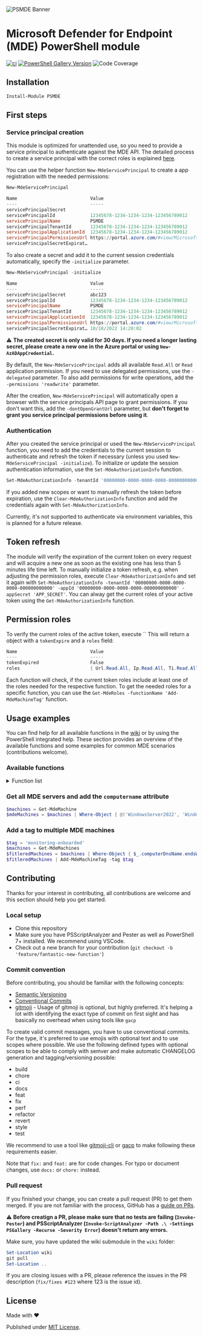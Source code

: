 ![PSMDE Banner](/icon/banner.png)

# Microsoft Defender for Endpoint (MDE) PowerShell module

[![ci](https://github.com/Visorian/PSMDE/actions/workflows/ci.yml/badge.svg)](https://github.com/Visorian/PSMDE/actions/workflows/ci.yml)
[![PowerShell Gallery Version](https://img.shields.io/powershellgallery/v/PSMDE)](https://www.powershellgallery.com/packages/PSMDE)
![Code Coverage](https://img.shields.io/badge/coverage-28.54%25-yellow)

## Installation

```PowerShell
Install-Module PSMDE
```

## First steps

### Service principal creation

This module is optimized for unattended use, so you need to provide a service principal to authenticate against the MDE API.
The detailed process to create a service principal with the correct roles is explained [here](https://docs.microsoft.com/en-us/microsoft-365/security/defender-endpoint/exposed-apis-create-app-webapp?view=o365-worldwide).

You can use the helper function `New-MdeServicePrincipal` to create a app registration with the needed permissions:

```PowerShell
New-MdeServicePrincipal

Name                           Value
----                           -----
servicePrincipalSecret         
servicePrincipalId             12345678-1234-1234-1234-123456789012
servicePrincipalName           PSMDE
servicePrincipalTenantId       12345678-1234-1234-1234-123456789012
servicePrincipalApplicationId  12345678-1234-1234-1234-123456789012
servicePrincipalPermissionsUrl https://portal.azure.com/#view/Microsoft_AAD_RegisteredApps/ApplicationMenuBlade/~/CallAnA…
servicePrincipalSecretExpirat… 
```

To also create a secret and add it to the current session credentials automatically, specify the `-initialize` parameter.

```PowerShell
New-MdeServicePrincipal -initialize

Name                           Value
----                           -----
servicePrincipalSecret         abc123
servicePrincipalId             12345678-1234-1234-1234-123456789012
servicePrincipalName           PSMDE
servicePrincipalTenantId       12345678-1234-1234-1234-123456789012
servicePrincipalApplicationId  12345678-1234-1234-1234-123456789012
servicePrincipalPermissionsUrl https://portal.azure.com/#view/Microsoft_AAD_RegisteredApps/ApplicationMenuBlade/~/CallAnA…
servicePrincipalSecretExpirat… 10/18/2022 14:20:02
```

:warning: **The created secret is only valid for 30 days. If you need a longer lasting secret, please create a new one in the Azure portal or using `New-AzADAppCredential`.**

By default, the `New-MdeServicePrincipal` adds all available `Read.All` or `Read` application permission. If you need to use delegated permissions, use the `-delegated` parameter.
To also add permissions for write operations, add the `-permissions 'readwrite'` parameter.

After the creation, `New-MdeServicePrincipal` will automatically open a browser with the service principals API page to grant permissions. If you don't want this, add the `-dontOpenGrantUrl` parameter, but **don't forget to grant you service principal permissions before using it**.

### Authentication

After you created the service principal or used the `New-MdeServicePrincipal` function, you need to add the credentials to the current session to authenticate and refresh the token if necessary (unless you used `New-MdeServicePrincipal -initialize`). To initialize or update the session authentication information, use the `Set-MdeAuthorizationInfo` function.

```PowerShell
Set-MdeAuthorizationInfo -tenantId '00000000-0000-0000-0000-000000000000' -appId '00000000-0000-0000-0000-000000000000' -appSecret 'APP_SECRET'
```

If you added new scopes or want to manually refresh the token before expiration, use the `Clear-MdeAuthorizationInfo` function and add the credentials again with `Set-MdeAuthorizationInfo`.

Currently, it's not supported to authenticate via environment variables, this is planned for a future release.

## Token refresh

The module will verify the expiration of the current token on every request and will acquire a new one as soon as the existing one has less than 5 minutes life time left. To manually initialize a token refresh, e.g. when adjusting the permission roles, execute `Clear-MdeAuthorizationInfo` and set it again with `Set-MdeAuthorizationInfo -tenantId '00000000-0000-0000-0000-000000000000' -appId '00000000-0000-0000-0000-000000000000' -appSecret 'APP_SECRET'`.
You can alway get the current roles of your active token using the `Get-MdeAuthorizationInfo` function.

## Permission roles

To verify the current roles of the active token, execute ``
This will return a object with a `tokenExpire` and a `roles` field:

```PowerShell
Name                           Value
----                           -----
tokenExpired                   False
roles                          { Url.Read.All, Ip.Read.All, Ti.Read.All, User.Read.All }
```

Each function will check, if the current token roles include at least one of the roles needed for the respective function. To get the needed roles for a specific function, you can use the `Get-MdeRoles -functionName 'Add-MdeMachineTag'` function.

## Usage examples

You can find help for all available functions in the [wiki](https://github.com/Visorian/PSMDE/wiki/PSMDE) or by using the PowerShell integrated help.
These section provides an overview of the available functions and some examples for common MDE scenarios (contributions welcome).

### Available functions

<details>
<summary>Function list</summary>

- Add-MdeMachineTag
- Clear-MdeAuthorizationInfo
- Get-MdeAuthorizationInfo
- Get-MdeMachine
- Get-MdeMachineAlerts
- Get-MdeMachineByFilter
- Get-MdeMachineByIp
- Get-MdeMachineByTag
- Get-MdeMachineLogonUsers
- Get-MdeMachineMissingKbs
- Get-MdeMachineRecommendations
- Get-MdeMachineSoftware
- Get-MdeMachineVulnerabilities
- Get-MdeRoles
- Get-MdeSoftware
- Get-MdeSoftwareByFilter
- Get-MdeSoftwareDistribution
- Get-MdeSoftwareMachineReferences
- Get-MdeSoftwareMissingKbs
- Get-MdeSoftwareVulnerability
- Get-MdeUserAlerts
- Get-MdeUserMachines
- Get-MdeVulnerability
- Get-MdeVulnerabilityByMachine
- Get-MdeVulnerabilityMachinesByVulnerability
- New-MdeServicePrincipal
- Remove-MdeMachineTag
- Set-MdeAuthorizationInfo
- Update-MdeMachine

</details>

### Get all MDE servers and add the `computername` attribute

```PowerShell
$machines = Get-MdeMachine
$mdeMachines = $machines | Where-Object { @('WindowsServer2022', 'WindowsServer2019', 'WindowsServer2016', 'WindowsServer2012R2', 'WindowsServer2008R2') -contains $_.osPlatform } | Select-Object -Property *, @{Name = 'computerName'; Expression = { $_.computerDnsName.split('.')[0] } }
```

### Add a tag to multiple MDE machines

```PowerShell
$tag = 'monitoring-onboarded'
$machines = Get-MdeMachines
$fitleredMachines = $machines | Where-Object { $_.computerDnsName.endsWith('.mydomain.local') } | Where-Object { $_.healthStatus -eq 'Active' }
$fitleredMachines | Add-MdeMachineTag -tag $tag
```

## Contributing

Thanks for your interest in contributing, all contributions are welcome and this section should help you get started.

### Local setup

- Clone this repository
- Make sure you have PSScriptAnalyzer and Pester as well as PowerShell 7+ installed. We recommend using VSCode.
- Check out a new branch for your contribution (`git checkout -b 'feature/fantastic-new-function'`)

### Commit convention

Before contributing, you should be familiar with the following concepts:

- [Semantic Versioning](https://semver.org/)
- [Conventional Commits](https://www.conventionalcommits.org/en/v1.0.0/)
- [gitmoji](https://gitmoji.dev/) - Usage of gitmoji is optional, but highly preferred. It's helping a lot with identifying the exact type of commit on first sight and has basically no overhead when using tools like `gacp`

To create valid commit messages, you have to use conventional commits. For the type, it's preferred to use emojis with optional text and to use scopes where possible. We use the following defined types with optional scopes to be able to comply with semver and make automatic CHANGELOG generation and tagging/versioning possible:

- build
- chore
- ci
- docs
- feat
- fix
- perf
- refactor
- revert
- style
- test

We recommend to use a tool like [gitmoji-cli](https://github.com/carloscuesta/gitmoji-cli) or [gacp](https://github.com/vivaxy/gacp) to make following these requirements easier.

Note that `fix:` and `feat:` are for code changes. For typo or document changes, use `docs:` or `chore:` instead.

### Pull request

If you finished your change, you can create a pull request (PR) to get them merged. If you are not familiar with the process, GitHub has a [guide on PRs](https://docs.github.com/en/pull-requests/collaborating-with-pull-requests/proposing-changes-to-your-work-with-pull-requests/creating-a-pull-request).

:warning: **Before creatign a PR, please make sure that no tests are failing (`Invoke-Pester`) and PSScriptAnalyzer (`Invoke-ScriptAnalyzer -Path .\ -Settings PSGallery -Recurse -Severity Error`) doesn't return any errors.**

Make sure, you have updated the wiki submodule in the `wiki` folder:

```PowerShell
Set-Location wiki
git pull
Set-Location ..
```

If you are closing issues with a PR, please reference the issues in the PR description (`fix/fixes #123` where 123 is the issue id).

## License

Made with :heart:

Published under [MIT License](./LICENCE).
